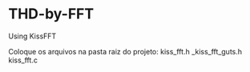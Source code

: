 # THD-by-FFT
Using KissFFT

Coloque os arquivos na pasta raiz do projeto:
kiss_fft.h
_kiss_fft_guts.h
kiss_fft.c
